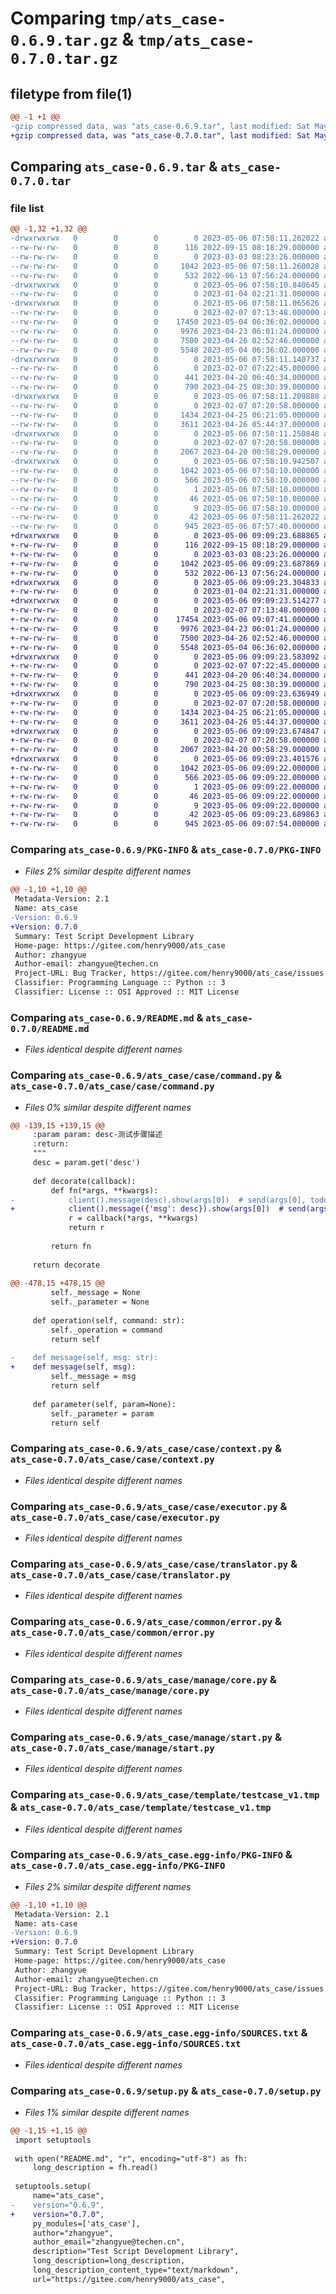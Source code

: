 # Comparing `tmp/ats_case-0.6.9.tar.gz` & `tmp/ats_case-0.7.0.tar.gz`

## filetype from file(1)

```diff
@@ -1 +1 @@
-gzip compressed data, was "ats_case-0.6.9.tar", last modified: Sat May  6 07:58:11 2023, max compression
+gzip compressed data, was "ats_case-0.7.0.tar", last modified: Sat May  6 09:09:23 2023, max compression
```

## Comparing `ats_case-0.6.9.tar` & `ats_case-0.7.0.tar`

### file list

```diff
@@ -1,32 +1,32 @@
-drwxrwxrwx   0        0        0        0 2023-05-06 07:58:11.262022 ats_case-0.6.9/
--rw-rw-rw-   0        0        0      116 2022-09-15 08:18:29.000000 ats_case-0.6.9/LICENSE
--rw-rw-rw-   0        0        0        0 2023-03-03 08:23:26.000000 ats_case-0.6.9/MANIFEST.in
--rw-rw-rw-   0        0        0     1042 2023-05-06 07:58:11.260028 ats_case-0.6.9/PKG-INFO
--rw-rw-rw-   0        0        0      532 2022-06-13 07:56:24.000000 ats_case-0.6.9/README.md
-drwxrwxrwx   0        0        0        0 2023-05-06 07:58:10.840645 ats_case-0.6.9/ats_case/
--rw-rw-rw-   0        0        0        0 2023-01-04 02:21:31.000000 ats_case-0.6.9/ats_case/__init__.py
-drwxrwxrwx   0        0        0        0 2023-05-06 07:58:11.065626 ats_case-0.6.9/ats_case/case/
--rw-rw-rw-   0        0        0        0 2023-02-07 07:13:48.000000 ats_case-0.6.9/ats_case/case/__init__.py
--rw-rw-rw-   0        0        0    17450 2023-05-04 06:36:02.000000 ats_case-0.6.9/ats_case/case/command.py
--rw-rw-rw-   0        0        0     9976 2023-04-23 06:01:24.000000 ats_case-0.6.9/ats_case/case/context.py
--rw-rw-rw-   0        0        0     7500 2023-04-26 02:52:46.000000 ats_case-0.6.9/ats_case/case/executor.py
--rw-rw-rw-   0        0        0     5548 2023-05-04 06:36:02.000000 ats_case-0.6.9/ats_case/case/translator.py
-drwxrwxrwx   0        0        0        0 2023-05-06 07:58:11.140737 ats_case-0.6.9/ats_case/common/
--rw-rw-rw-   0        0        0        0 2023-02-07 07:22:45.000000 ats_case-0.6.9/ats_case/common/__init__.py
--rw-rw-rw-   0        0        0      441 2023-04-20 06:40:34.000000 ats_case-0.6.9/ats_case/common/enum.py
--rw-rw-rw-   0        0        0      790 2023-04-25 08:30:39.000000 ats_case-0.6.9/ats_case/common/error.py
-drwxrwxrwx   0        0        0        0 2023-05-06 07:58:11.209888 ats_case-0.6.9/ats_case/manage/
--rw-rw-rw-   0        0        0        0 2023-02-07 07:20:58.000000 ats_case-0.6.9/ats_case/manage/__init__.py
--rw-rw-rw-   0        0        0     1434 2023-04-25 06:21:05.000000 ats_case-0.6.9/ats_case/manage/core.py
--rw-rw-rw-   0        0        0     3611 2023-04-26 05:44:37.000000 ats_case-0.6.9/ats_case/manage/start.py
-drwxrwxrwx   0        0        0        0 2023-05-06 07:58:11.250848 ats_case-0.6.9/ats_case/template/
--rw-rw-rw-   0        0        0        0 2023-02-07 07:20:58.000000 ats_case-0.6.9/ats_case/template/__init__.py
--rw-rw-rw-   0        0        0     2067 2023-04-20 00:58:29.000000 ats_case-0.6.9/ats_case/template/testcase_v1.tmp
-drwxrwxrwx   0        0        0        0 2023-05-06 07:58:10.942507 ats_case-0.6.9/ats_case.egg-info/
--rw-rw-rw-   0        0        0     1042 2023-05-06 07:58:10.000000 ats_case-0.6.9/ats_case.egg-info/PKG-INFO
--rw-rw-rw-   0        0        0      566 2023-05-06 07:58:10.000000 ats_case-0.6.9/ats_case.egg-info/SOURCES.txt
--rw-rw-rw-   0        0        0        1 2023-05-06 07:58:10.000000 ats_case-0.6.9/ats_case.egg-info/dependency_links.txt
--rw-rw-rw-   0        0        0       46 2023-05-06 07:58:10.000000 ats_case-0.6.9/ats_case.egg-info/requires.txt
--rw-rw-rw-   0        0        0        9 2023-05-06 07:58:10.000000 ats_case-0.6.9/ats_case.egg-info/top_level.txt
--rw-rw-rw-   0        0        0       42 2023-05-06 07:58:11.262022 ats_case-0.6.9/setup.cfg
--rw-rw-rw-   0        0        0      945 2023-05-06 07:57:40.000000 ats_case-0.6.9/setup.py
+drwxrwxrwx   0        0        0        0 2023-05-06 09:09:23.688865 ats_case-0.7.0/
+-rw-rw-rw-   0        0        0      116 2022-09-15 08:18:29.000000 ats_case-0.7.0/LICENSE
+-rw-rw-rw-   0        0        0        0 2023-03-03 08:23:26.000000 ats_case-0.7.0/MANIFEST.in
+-rw-rw-rw-   0        0        0     1042 2023-05-06 09:09:23.687869 ats_case-0.7.0/PKG-INFO
+-rw-rw-rw-   0        0        0      532 2022-06-13 07:56:24.000000 ats_case-0.7.0/README.md
+drwxrwxrwx   0        0        0        0 2023-05-06 09:09:23.304833 ats_case-0.7.0/ats_case/
+-rw-rw-rw-   0        0        0        0 2023-01-04 02:21:31.000000 ats_case-0.7.0/ats_case/__init__.py
+drwxrwxrwx   0        0        0        0 2023-05-06 09:09:23.514277 ats_case-0.7.0/ats_case/case/
+-rw-rw-rw-   0        0        0        0 2023-02-07 07:13:48.000000 ats_case-0.7.0/ats_case/case/__init__.py
+-rw-rw-rw-   0        0        0    17454 2023-05-06 09:07:41.000000 ats_case-0.7.0/ats_case/case/command.py
+-rw-rw-rw-   0        0        0     9976 2023-04-23 06:01:24.000000 ats_case-0.7.0/ats_case/case/context.py
+-rw-rw-rw-   0        0        0     7500 2023-04-26 02:52:46.000000 ats_case-0.7.0/ats_case/case/executor.py
+-rw-rw-rw-   0        0        0     5548 2023-05-04 06:36:02.000000 ats_case-0.7.0/ats_case/case/translator.py
+drwxrwxrwx   0        0        0        0 2023-05-06 09:09:23.583092 ats_case-0.7.0/ats_case/common/
+-rw-rw-rw-   0        0        0        0 2023-02-07 07:22:45.000000 ats_case-0.7.0/ats_case/common/__init__.py
+-rw-rw-rw-   0        0        0      441 2023-04-20 06:40:34.000000 ats_case-0.7.0/ats_case/common/enum.py
+-rw-rw-rw-   0        0        0      790 2023-04-25 08:30:39.000000 ats_case-0.7.0/ats_case/common/error.py
+drwxrwxrwx   0        0        0        0 2023-05-06 09:09:23.636949 ats_case-0.7.0/ats_case/manage/
+-rw-rw-rw-   0        0        0        0 2023-02-07 07:20:58.000000 ats_case-0.7.0/ats_case/manage/__init__.py
+-rw-rw-rw-   0        0        0     1434 2023-04-25 06:21:05.000000 ats_case-0.7.0/ats_case/manage/core.py
+-rw-rw-rw-   0        0        0     3611 2023-04-26 05:44:37.000000 ats_case-0.7.0/ats_case/manage/start.py
+drwxrwxrwx   0        0        0        0 2023-05-06 09:09:23.674847 ats_case-0.7.0/ats_case/template/
+-rw-rw-rw-   0        0        0        0 2023-02-07 07:20:58.000000 ats_case-0.7.0/ats_case/template/__init__.py
+-rw-rw-rw-   0        0        0     2067 2023-04-20 00:58:29.000000 ats_case-0.7.0/ats_case/template/testcase_v1.tmp
+drwxrwxrwx   0        0        0        0 2023-05-06 09:09:23.401576 ats_case-0.7.0/ats_case.egg-info/
+-rw-rw-rw-   0        0        0     1042 2023-05-06 09:09:22.000000 ats_case-0.7.0/ats_case.egg-info/PKG-INFO
+-rw-rw-rw-   0        0        0      566 2023-05-06 09:09:22.000000 ats_case-0.7.0/ats_case.egg-info/SOURCES.txt
+-rw-rw-rw-   0        0        0        1 2023-05-06 09:09:22.000000 ats_case-0.7.0/ats_case.egg-info/dependency_links.txt
+-rw-rw-rw-   0        0        0       46 2023-05-06 09:09:22.000000 ats_case-0.7.0/ats_case.egg-info/requires.txt
+-rw-rw-rw-   0        0        0        9 2023-05-06 09:09:22.000000 ats_case-0.7.0/ats_case.egg-info/top_level.txt
+-rw-rw-rw-   0        0        0       42 2023-05-06 09:09:23.689863 ats_case-0.7.0/setup.cfg
+-rw-rw-rw-   0        0        0      945 2023-05-06 09:07:54.000000 ats_case-0.7.0/setup.py
```

### Comparing `ats_case-0.6.9/PKG-INFO` & `ats_case-0.7.0/PKG-INFO`

 * *Files 2% similar despite different names*

```diff
@@ -1,10 +1,10 @@
 Metadata-Version: 2.1
 Name: ats_case
-Version: 0.6.9
+Version: 0.7.0
 Summary: Test Script Development Library
 Home-page: https://gitee.com/henry9000/ats_case
 Author: zhangyue
 Author-email: zhangyue@techen.cn
 Project-URL: Bug Tracker, https://gitee.com/henry9000/ats_case/issues
 Classifier: Programming Language :: Python :: 3
 Classifier: License :: OSI Approved :: MIT License
```

### Comparing `ats_case-0.6.9/README.md` & `ats_case-0.7.0/README.md`

 * *Files identical despite different names*

### Comparing `ats_case-0.6.9/ats_case/case/command.py` & `ats_case-0.7.0/ats_case/case/command.py`

 * *Files 0% similar despite different names*

```diff
@@ -139,15 +139,15 @@
     :param param: desc-测试步骤描述
     :return:
     """
     desc = param.get('desc')
 
     def decorate(callback):
         def fn(*args, **kwargs):
-            client().message(desc).show(args[0])  # send(args[0], todo={'app:show': {'msg': desc}})
+            client().message({'msg': desc}).show(args[0])  # send(args[0], todo={'app:show': {'msg': desc}})
             r = callback(*args, **kwargs)
             return r
 
         return fn
 
     return decorate
 
@@ -478,15 +478,15 @@
         self._message = None
         self._parameter = None
 
     def operation(self, command: str):
         self._operation = command
         return self
 
-    def message(self, msg: str):
+    def message(self, msg):
         self._message = msg
         return self
 
     def parameter(self, param=None):
         self._parameter = param
         return self
```

### Comparing `ats_case-0.6.9/ats_case/case/context.py` & `ats_case-0.7.0/ats_case/case/context.py`

 * *Files identical despite different names*

### Comparing `ats_case-0.6.9/ats_case/case/executor.py` & `ats_case-0.7.0/ats_case/case/executor.py`

 * *Files identical despite different names*

### Comparing `ats_case-0.6.9/ats_case/case/translator.py` & `ats_case-0.7.0/ats_case/case/translator.py`

 * *Files identical despite different names*

### Comparing `ats_case-0.6.9/ats_case/common/error.py` & `ats_case-0.7.0/ats_case/common/error.py`

 * *Files identical despite different names*

### Comparing `ats_case-0.6.9/ats_case/manage/core.py` & `ats_case-0.7.0/ats_case/manage/core.py`

 * *Files identical despite different names*

### Comparing `ats_case-0.6.9/ats_case/manage/start.py` & `ats_case-0.7.0/ats_case/manage/start.py`

 * *Files identical despite different names*

### Comparing `ats_case-0.6.9/ats_case/template/testcase_v1.tmp` & `ats_case-0.7.0/ats_case/template/testcase_v1.tmp`

 * *Files identical despite different names*

### Comparing `ats_case-0.6.9/ats_case.egg-info/PKG-INFO` & `ats_case-0.7.0/ats_case.egg-info/PKG-INFO`

 * *Files 2% similar despite different names*

```diff
@@ -1,10 +1,10 @@
 Metadata-Version: 2.1
 Name: ats-case
-Version: 0.6.9
+Version: 0.7.0
 Summary: Test Script Development Library
 Home-page: https://gitee.com/henry9000/ats_case
 Author: zhangyue
 Author-email: zhangyue@techen.cn
 Project-URL: Bug Tracker, https://gitee.com/henry9000/ats_case/issues
 Classifier: Programming Language :: Python :: 3
 Classifier: License :: OSI Approved :: MIT License
```

### Comparing `ats_case-0.6.9/ats_case.egg-info/SOURCES.txt` & `ats_case-0.7.0/ats_case.egg-info/SOURCES.txt`

 * *Files identical despite different names*

### Comparing `ats_case-0.6.9/setup.py` & `ats_case-0.7.0/setup.py`

 * *Files 1% similar despite different names*

```diff
@@ -1,15 +1,15 @@
 import setuptools
 
 with open("README.md", "r", encoding="utf-8") as fh:
     long_description = fh.read()
 
 setuptools.setup(
     name="ats_case",
-    version="0.6.9",
+    version="0.7.0",
     py_modules=['ats_case'],
     author="zhangyue",
     author_email="zhangyue@techen.cn",
     description="Test Script Development Library",
     long_description=long_description,
     long_description_content_type="text/markdown",
     url="https://gitee.com/henry9000/ats_case",
```

